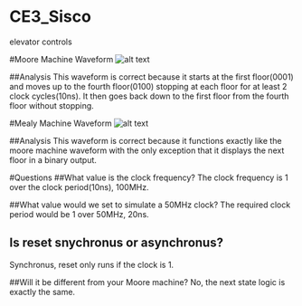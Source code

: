 CE3_Sisco
=========

elevator controls

#Moore Machine Waveform
![alt text](https://raw.github.com/alexsisco714/CE3_Sisco/master/Moore_waveform_screenshot.JPG "Moore Simulated Waveform")

##Analysis
This waveform is correct because it starts at the first floor(0001) and moves up to the fourth floor(0100) stopping at each floor for 
at least 2 clock cycles(10ns). It then goes back down to the first floor from the fourth floor without stopping.

#Mealy Machine Waveform
![alt text](https://raw.github.com/alexsisco714/CE3_Sisco/master/Mealy_waveform_screenshot.JPG "Mealy Simulated Waveform")

##Analysis
This waveform is correct because it functions exactly like the moore machine waveform with the only exception that it displays
the next floor in a binary output.

#Questions
##What value is the clock frequency?
The clock frequency is 1 over the clock period(10ns), 100MHz.

##What value would we set to simulate a 50MHz clock?
The required clock period would be 1 over 50MHz, 20ns.

## Is reset snychronus or asynchronus?
Synchronus, reset only runs if the clock is 1.

##Will it be different from your Moore machine?
No, the next state logic is exactly the same.
